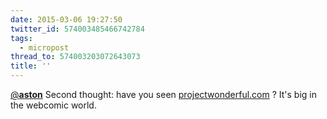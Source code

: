 ```yaml
---
date: 2015-03-06 19:27:50
twitter_id: 574003485466742784
tags:
  - micropost
thread_to: 574003203072643073
title: ''
---
```


[@__aston__](https://twitter.com/__aston__) Second thought: have you seen [projectwonderful.com](https://www.projectwonderful.com) ? It's big in the webcomic world.
